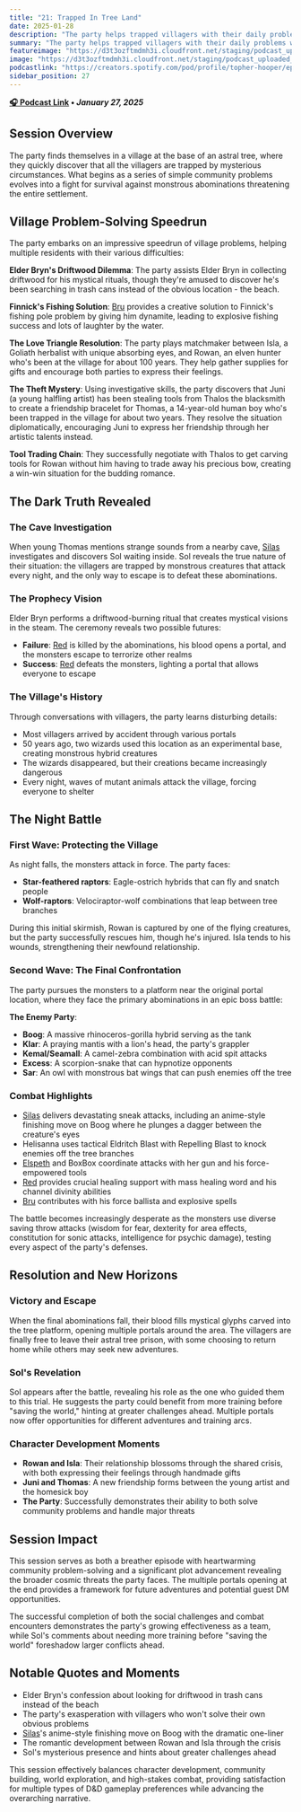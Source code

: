 ```yaml
---
title: "21: Trapped In Tree Land"
date: 2025-01-28
description: "The party helps trapped villagers with their daily problems while uncovering the dark truth behind their astral tree sanctuary."
summary: "The party helps trapped villagers with their daily problems while uncovering the dark truth behind their astral tree sanctuary."
featureimage: "https://d3t3ozftmdmh3i.cloudfront.net/staging/podcast_uploaded_episode400/41448639/41448639-1738100355332-e721f18b172cc.jpg"
image: "https://d3t3ozftmdmh3i.cloudfront.net/staging/podcast_uploaded_episode400/41448639/41448639-1738100355332-e721f18b172cc.jpg"
podcastlink: "https://creators.spotify.com/pod/profile/topher-hooper/episodes/C4-E21-Trapped-In-Tree-Land-e2u446n"
sidebar_position: 27
---
```


**[🎧 Podcast Link](https://creators.spotify.com/pod/profile/topher-hooper/episodes/C4-E21-Trapped-In-Tree-Land-e2u446n) • *January 27, 2025***

## Session Overview

The party finds themselves in a village at the base of an astral tree, where they quickly discover that all the villagers are trapped by mysterious circumstances. What begins as a series of simple community problems evolves into a fight for survival against monstrous abominations threatening the entire settlement.

## Village Problem-Solving Speedrun

The party embarks on an impressive speedrun of village problems, helping multiple residents with their various difficulties:

**Elder Bryn's Driftwood Dilemma**: The party assists Elder Bryn in collecting driftwood for his mystical rituals, though they're amused to discover he's been searching in trash cans instead of the obvious location - the beach.

**Finnick's Fishing Solution**: [Bru](/player-characters/bru) provides a creative solution to Finnick's fishing pole problem by giving him dynamite, leading to explosive fishing success and lots of laughter by the water.

**The Love Triangle Resolution**: The party plays matchmaker between Isla, a Goliath herbalist with unique absorbing eyes, and Rowan, an elven hunter who's been at the village for about 100 years. They help gather supplies for gifts and encourage both parties to express their feelings.

**The Theft Mystery**: Using investigative skills, the party discovers that Juni (a young halfling artist) has been stealing tools from Thalos the blacksmith to create a friendship bracelet for Thomas, a 14-year-old human boy who's been trapped in the village for about two years. They resolve the situation diplomatically, encouraging Juni to express her friendship through her artistic talents instead.

**Tool Trading Chain**: They successfully negotiate with Thalos to get carving tools for Rowan without him having to trade away his precious bow, creating a win-win situation for the budding romance.

## The Dark Truth Revealed

### The Cave Investigation

When young Thomas mentions strange sounds from a nearby cave, [Silas](/player-characters/silas) investigates and discovers Sol waiting inside. Sol reveals the true nature of their situation: the villagers are trapped by monstrous creatures that attack every night, and the only way to escape is to defeat these abominations.

### The Prophecy Vision

Elder Bryn performs a driftwood-burning ritual that creates mystical visions in the steam. The ceremony reveals two possible futures:
- **Failure**: [Red](/player-characters/red) is killed by the abominations, his blood opens a portal, and the monsters escape to terrorize other realms
- **Success**: [Red](/player-characters/red) defeats the monsters, lighting a portal that allows everyone to escape

### The Village's History

Through conversations with villagers, the party learns disturbing details:
- Most villagers arrived by accident through various portals
- 50 years ago, two wizards used this location as an experimental base, creating monstrous hybrid creatures
- The wizards disappeared, but their creations became increasingly dangerous
- Every night, waves of mutant animals attack the village, forcing everyone to shelter

## The Night Battle

### First Wave: Protecting the Village

As night falls, the monsters attack in force. The party faces:
- **Star-feathered raptors**: Eagle-ostrich hybrids that can fly and snatch people
- **Wolf-raptors**: Velociraptor-wolf combinations that leap between tree branches

During this initial skirmish, Rowan is captured by one of the flying creatures, but the party successfully rescues him, though he's injured. Isla tends to his wounds, strengthening their newfound relationship.

### Second Wave: The Final Confrontation

The party pursues the monsters to a platform near the original portal location, where they face the primary abominations in an epic boss battle:

**The Enemy Party**:
- **Boog**: A massive rhinoceros-gorilla hybrid serving as the tank
- **Klar**: A praying mantis with a lion's head, the party's grappler
- **Kemal/Seamall**: A camel-zebra combination with acid spit attacks
- **Excess**: A scorpion-snake that can hypnotize opponents
- **Sar**: An owl with monstrous bat wings that can push enemies off the tree

### Combat Highlights

- [Silas](/player-characters/silas) delivers devastating sneak attacks, including an anime-style finishing move on Boog where he plunges a dagger between the creature's eyes
- Helisanna uses tactical Eldritch Blast with Repelling Blast to knock enemies off the tree branches
- [Elspeth](/player-characters/elspeth) and BoxBox coordinate attacks with her gun and his force-empowered tools
- [Red](/player-characters/red) provides crucial healing support with mass healing word and his channel divinity abilities
- [Bru](/player-characters/bru) contributes with his force ballista and explosive spells

The battle becomes increasingly desperate as the monsters use diverse saving throw attacks (wisdom for fear, dexterity for area effects, constitution for sonic attacks, intelligence for psychic damage), testing every aspect of the party's defenses.

## Resolution and New Horizons

### Victory and Escape

When the final abominations fall, their blood fills mystical glyphs carved into the tree platform, opening multiple portals around the area. The villagers are finally free to leave their astral tree prison, with some choosing to return home while others may seek new adventures.

### Sol's Revelation

Sol appears after the battle, revealing his role as the one who guided them to this trial. He suggests the party could benefit from more training before "saving the world," hinting at greater challenges ahead. Multiple portals now offer opportunities for different adventures and training arcs.

### Character Development Moments

- **Rowan and Isla**: Their relationship blossoms through the shared crisis, with both expressing their feelings through handmade gifts
- **Juni and Thomas**: A new friendship forms between the young artist and the homesick boy
- **The Party**: Successfully demonstrates their ability to both solve community problems and handle major threats

## Session Impact

This session serves as both a breather episode with heartwarming community problem-solving and a significant plot advancement revealing the broader cosmic threats the party faces. The multiple portals opening at the end provides a framework for future adventures and potential guest DM opportunities.

The successful completion of both the social challenges and combat encounters demonstrates the party's growing effectiveness as a team, while Sol's comments about needing more training before "saving the world" foreshadow larger conflicts ahead.

## Notable Quotes and Moments

- Elder Bryn's confession about looking for driftwood in trash cans instead of the beach
- The party's exasperation with villagers who won't solve their own obvious problems
- [Silas](/player-characters/silas)'s anime-style finishing move on Boog with the dramatic one-liner
- The romantic development between Rowan and Isla through the crisis
- Sol's mysterious presence and hints about greater challenges ahead

This session effectively balances character development, community building, world exploration, and high-stakes combat, providing satisfaction for multiple types of D&D gameplay preferences while advancing the overarching narrative.